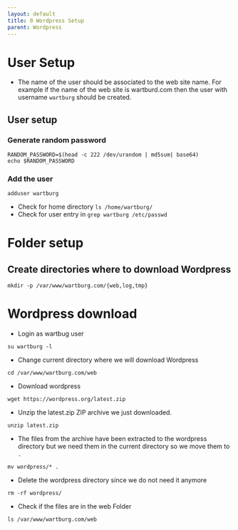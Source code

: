 ```yaml
---
layout: default
title: 0 Wordpress Setup       
parent: Wordpress
---
```


# User Setup

* The name of the user should be associated to the web site name. For example if the name of the web site is wartburd.com then the user with username `wartburg` should be created.

## User setup


### Generate random password

````
RANDOM_PASSWORD=$(head -c 222 /dev/urandom | md5sum| base64)
echo $RANDOM_PASSWORD
````

### Add the user

````
adduser wartburg
````

* Check for home directory `ls /home/wartburg/`
* Check for user entry in `grep wartburg /etc/passwd`

# Folder setup

## Create directories where to download Wordpress

````
mkdir -p /var/www/wartburg.com/{web,log,tmp}
````

# Wordpress download

* Login as wartbug user

````
su wartburg -l
````

* Change current directory where we will download Wordpress

````
cd /var/www/wartburg.com/web
````

* Download wordpress

````
wget https://wordpress.org/latest.zip
````

* Unzip the latest.zip ZIP archive we just downloaded.

````
unzip latest.zip
````

* The files from the archive have been extracted to the wordpress directory but we need them in the current directory so we move them to `.`

````
mv wordpress/* .
````

* Delete the wordpress directory since we do not need it anymore

````
rm -rf wordpress/
````

* Check if the files are in the web Folder

````
ls /var/www/wartburg.com/web
````

